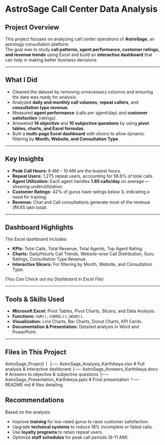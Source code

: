 # AstroSage Call Center Data Analysis

## **Project Overview**
This project focuses on analyzing call center operations of **AstroSage**, an astrology consultation platform.  
The goal was to study **call patterns, agent performance, customer ratings, and revenue trends** using Excel and build an **interactive dashboard** that can help in making better business decisions.

---

## **What I Did**
- Cleaned the dataset by removing unnecessary columns and ensuring the data was ready for analysis.
- Analyzed **daily and monthly call volumes**, **repeat callers**, and **consultation type revenue**.
- Measured **agent performance** (calls per agent/day) and **customer satisfaction** (ratings).
- Answered **14 objective** and **10 subjective questions** by using **pivot tables, charts, and Excel formulas**.
- Built a **multi-page Excel dashboard** with slicers to allow dynamic filtering by **Month, Website, and Consultation Type**.

---

## **Key Insights**
- **Peak Call Hours:** 8 AM – 10 AM are the busiest hours.  
- **Repeat Users:** 1,275 repeat users, accounting for 56.6% of total calls.  
- **Agent Utilization:** Each agent handles **1.85 calls/day** on average — showing underutilization.  
- **Customer Ratings:** 42% of gurus have ratings below 3, indicating a need for training.  
- **Revenue:** Chat and Call consultations generate most of the revenue (₹6.65 lakh total).

---

## **Dashboard Highlights**
The Excel dashboard includes:
- **KPIs:** Total Calls, Total Revenue, Total Agents, Top Agent Rating.
- **Charts:** Daily/Hourly Call Trends, Website-wise Call Distribution, Guru Ratings, Consultation Type Revenue.
- **Interactive Slicers:** For filtering by Month, Website, and Consultation Type.

*(You Can Check out my Dashboard in Excel File)*

---

## **Tools & Skills Used**
- **Microsoft Excel:** Pivot Tables, Pivot Charts, Slicers, and Data Analysis.
- **Functions:**  `SUM()`, `CORREL()`, `HOUR()`.
- **Visualization:** Line Charts, Bar Charts, Donut Charts, KPI Cards.
- **Documentation & Presentation:** Detailed analysis in Word and PowerPoint.

---

## **Files in This Project**
AstroSage_Project/
│
├── AstroSage_Analysis_Karthikeya.xlsx # Full analysis & interactive dashboard
├── AstroSage_Answers_Karthikeya.docx # Answers to objective & subjective questions
├── AstroSage_Presentation_Karthikeya.pptx # Final presentation
└── README.md # files detailing

## **Recommendations**
Based on the analysis:
- Improve **training** for low-rated gurus to raise customer satisfaction.
- Upgrade **technical systems** to reduce 18% incomplete or failed calls.
- Use **loyalty programs** to retain repeat users.
- Optimize **staff schedules** for peak call periods (8–11 AM).
